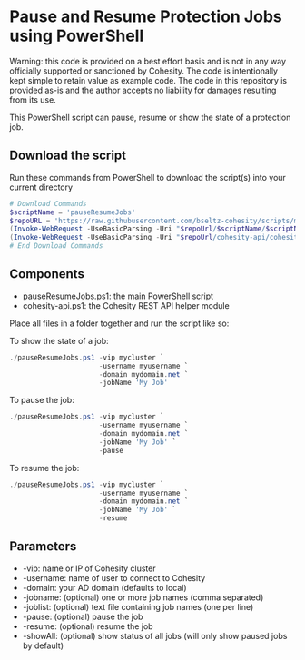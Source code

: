 # Pause and Resume Protection Jobs using PowerShell

Warning: this code is provided on a best effort basis and is not in any way officially supported or sanctioned by Cohesity. The code is intentionally kept simple to retain value as example code. The code in this repository is provided as-is and the author accepts no liability for damages resulting from its use.

This PowerShell script can pause, resume or show the state of a protection job.

## Download the script

Run these commands from PowerShell to download the script(s) into your current directory

```powershell
# Download Commands
$scriptName = 'pauseResumeJobs'
$repoURL = 'https://raw.githubusercontent.com/bseltz-cohesity/scripts/master/powershell'
(Invoke-WebRequest -UseBasicParsing -Uri "$repoUrl/$scriptName/$scriptName.ps1").content | Out-File "$scriptName.ps1"; (Get-Content "$scriptName.ps1") | Set-Content "$scriptName.ps1"
(Invoke-WebRequest -UseBasicParsing -Uri "$repoUrl/cohesity-api/cohesity-api.ps1").content | Out-File cohesity-api.ps1; (Get-Content cohesity-api.ps1) | Set-Content cohesity-api.ps1
# End Download Commands
```

## Components

* pauseResumeJobs.ps1: the main PowerShell script
* cohesity-api.ps1: the Cohesity REST API helper module

Place all files in a folder together and run the script like so:

To show the state of a job:

```powershell
./pauseResumeJobs.ps1 -vip mycluster `
                      -username myusername `
                      -domain mydomain.net `
                      -jobName 'My Job'
```

To pause the job:

```powershell
./pauseResumeJobs.ps1 -vip mycluster `
                      -username myusername `
                      -domain mydomain.net `
                      -jobName 'My Job' `
                      -pause
```

To resume the job:

```powershell
./pauseResumeJobs.ps1 -vip mycluster `
                      -username myusername `
                      -domain mydomain.net `
                      -jobName 'My Job' `
                      -resume
```

## Parameters

* -vip: name or IP of Cohesity cluster
* -username: name of user to connect to Cohesity
* -domain: your AD domain (defaults to local)
* -jobname: (optional) one or more job names (comma separated)
* -joblist: (optional) text file containing job names (one per line)
* -pause: (optional) pause the job
* -resume: (optional) resume the job
* -showAll: (optional) show status of all jobs (will only show paused jobs by default)
